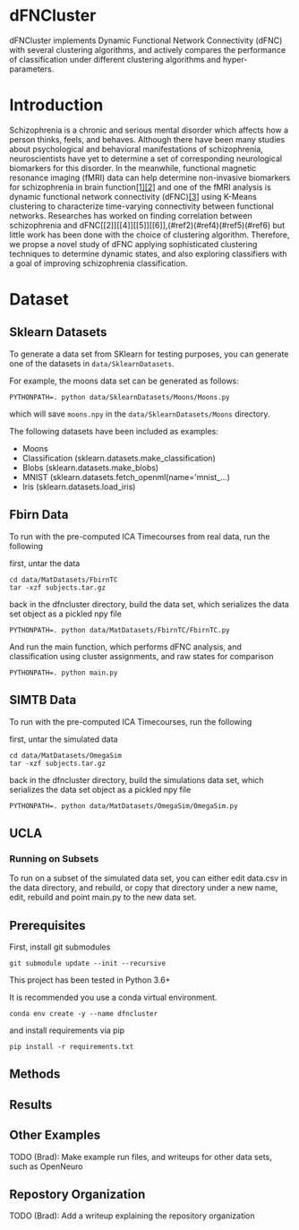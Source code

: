 # dFNCluster

dFNCluster implements Dynamic Functional Network Connectivity (dFNC) with several clustering algorithms, and
actively compares the performance of classification under different clustering algorithms and hyper-parameters.

# Introduction
Schizophrenia is a chronic and serious mental disorder which affects how a person thinks, feels, and behaves. Although there have been many studies about psychological and behavioral manifestations of schizophrenia, neuroscientists have yet to determine a set of corresponding neurological biomarkers for this disorder. In the meanwhile, functional magnetic resonance imaging (fMRI) data can help determine non-invasive biomarkers for schizophrenia in brain function[[1]](#ref1)[[2]](#ref2) and one of the fMRI analysis is dynamic functional network connectivity (dFNC)[[3]](#ref3) using K-Means clustering to characterize time-varying connectivity between functional networks. Researches has worked on finding correlation between schizophrenia and dFNC[[2]][[4]][[5]][[6]],(#ref2)(#ref4)(#ref5)(#ref6) but little work has been done with the choice of clustering algorithm. Therefore, we propse a  novel  study  of  dFNC  applying  sophisticated clustering techniques to determine dynamic states, and also exploring classifiers with a goal of improving schizophrenia classification.

# Dataset
## Sklearn Datasets

To generate a data set from SKlearn for testing purposes, you can generate one of the datasets in `data/SklearnDatasets`.

For example, the moons data set can be generated as follows:

```
PYTHONPATH=. python data/SklearnDatasets/Moons/Moons.py
```

which will save `moons.npy` in the `data/SklearnDatasets/Moons` directory.

The following datasets have been included as examples:

* Moons
* Classification (sklearn.datasets.make_classification)
* Blobs (sklearn.datasets.make_blobs)
* MNIST (sklearn.datasets.fetch_openml(name='mnist_...)
* Iris (sklearn.datasets.load_iris)

## Fbirn Data

To run with the pre-computed ICA Timecourses from real data, run the following

first, untar the data
```
cd data/MatDatasets/FbirnTC
tar -xzf subjects.tar.gz
```

back in the dfncluster directory, build the data set, which serializes
the data set object as a pickled npy file

```
PYTHONPATH=. python data/MatDatasets/FbirnTC/FbirnTC.py
```

And run the main function, which performs dFNC analysis, and classification
using cluster assignments, and raw states for comparison
```
PYTHONPATH=. python main.py
```


## SIMTB Data

To run with the pre-computed ICA Timecourses, run the following

first, untar the simulated data
```
cd data/MatDatasets/OmegaSim
tar -xzf subjects.tar.gz
```

back in the dfncluster directory, build the simulations data set, which serializes
the data set object as a pickled npy file

```
PYTHONPATH=. python data/MatDatasets/OmegaSim/OmegaSim.py
```

## UCLA



### Running on Subsets

To run on a subset of the simulated data set, you can either edit data.csv in the data directory, and rebuild,
or copy that directory under a new name, edit, rebuild and point main.py to the new data set.

## Prerequisites

First, install git submodules

```
git submodule update --init --recursive
```

This project has been tested in Python 3.6+

It is recommended you use a conda virtual environment.

```
conda env create -y --name dfncluster
```

and install requirements via pip

```
pip install -r requirements.txt
```

## Methods


## Results



## Other Examples

TODO (Brad): Make example run files, and writeups for other data sets, such as OpenNeuro

## Repostory Organization

TODO (Brad): Add a writeup explaining the repository organization
